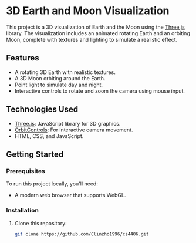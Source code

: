 # 3D Earth and Moon Visualization

This project is a 3D visualization of Earth and the Moon using the [Three.js](https://threejs.org/) library. The visualization includes an animated rotating Earth and an orbiting Moon, complete with textures and lighting to simulate a realistic effect.

## Features

- A rotating 3D Earth with realistic textures.
- A 3D Moon orbiting around the Earth.
- Point light to simulate day and night.
- Interactive controls to rotate and zoom the camera using mouse input.

## Technologies Used

- [Three.js](https://threejs.org/): JavaScript library for 3D graphics.
- [OrbitControls](https://threejs.org/docs/#examples/en/controls/OrbitControls): For interactive camera movement.
- HTML, CSS, and JavaScript.

## Getting Started

### Prerequisites

To run this project locally, you'll need:

- A modern web browser that supports WebGL.

### Installation

1. Clone this repository:
   ```bash
   git clone https://github.com/Clinzho1996/cs4406.git
   ```

